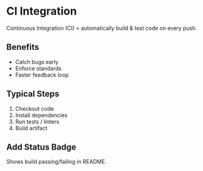 # CI Integration

Continuous Integration (CI) = automatically build & test code on every push.

## Benefits
- Catch bugs early
- Enforce standards
- Faster feedback loop

## Typical Steps
1. Checkout code
2. Install dependencies
3. Run tests / linters
4. Build artifact

## Add Status Badge
Shows build passing/failing in README.
